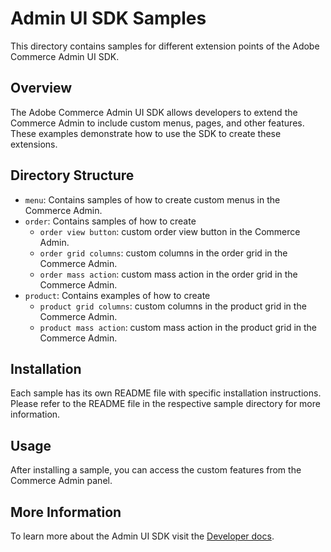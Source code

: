 # Admin UI SDK Samples

This directory contains samples for different extension points of the Adobe Commerce Admin UI SDK.

## Overview

The Adobe Commerce Admin UI SDK allows developers to extend the Commerce Admin to include custom menus, pages, and other features. 
These examples demonstrate how to use the SDK to create these extensions.

## Directory Structure

- `menu`: Contains samples of how to create custom menus in the Commerce Admin.
- `order`: Contains samples of how to create 
  - `order view button`: custom order view button in the Commerce Admin.
  - `order grid columns`: custom columns in the order grid in the Commerce Admin.
  - `order mass action`: custom mass action in the order grid in the Commerce Admin.
- `product`: Contains examples of how to create 
  - `product grid columns`: custom columns in the product grid in the Commerce Admin.
  - `product mass action`: custom mass action in the product grid in the Commerce Admin.

## Installation

Each sample has its own README file with specific installation instructions. Please refer to the README file in the respective sample directory for more information.

## Usage

After installing a sample, you can access the custom features from the Commerce Admin panel.

## More Information 

To learn more about the Admin UI SDK visit the [Developer docs](https://developer.adobe.com/commerce/extensibility/admin-ui-sdk/).
